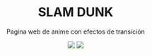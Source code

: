 <div align="center">
    <h1>SLAM DUNK</h1>
    <p>Pagina web de anime con efectos de transición</p>
    <img src="https://i.postimg.cc/dVjchf8L/Nombre.png">
    <img src="https://i.postimg.cc/1txGbvjr/2.png">
</div>

